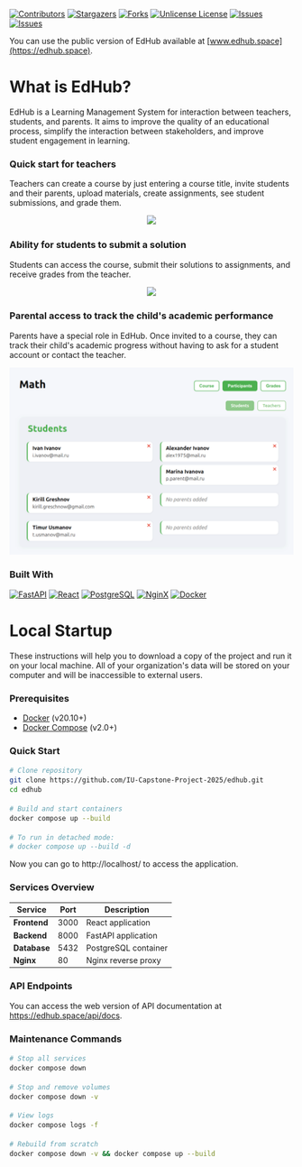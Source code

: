 [![Contributors][contributors-shield]][contributors-url]
[![Stargazers][stars-shield]][stars-url]
[![Forks][forks-shield]][forks-url]
[![Unlicense License][license-shield]][license-url]
[![Issues][prod-shield]][prod-url]
[![Issues][issues-shield]][issues-url]

You can use the public version of EdHub available at [www.edhub.space](https://edhub.space).

# What is EdHub?

EdHub is a Learning Management System for interaction between teachers, students, and parents. It aims to improve the quality of an educational process, simplify the interaction between stakeholders, and improve student engagement in learning.

### Quick start for teachers

Teachers can create a course by just entering a course title, invite students and their parents, upload materials, create assignments, see student submissions, and grade them.

<p align="center">
<img src="https://raw.githubusercontent.com/IU-Capstone-Project-2025/edhub/refs/heads/dev/img/createcourse.gif" width="600"/>
</p>

### Ability for students to submit a solution

Students can access the course, submit their solutions to assignments, and receive grades from the teacher.

<p align="center">
<img src="https://raw.githubusercontent.com/IU-Capstone-Project-2025/edhub/refs/heads/dev/img/submission.gif" width="600"/>
</p>

### Parental access to track the child's academic performance

Parents have a special role in EdHub. Once invited to a course, they can track their child's academic progress without having to ask for a student account or contact the teacher.

<p align="center">
<img src="https://raw.githubusercontent.com/IU-Capstone-Project-2025/edhub/refs/heads/dev/img/parents.png" width="600"/>
</p>

### Built With

[![FastAPI][FastAPI]][FastAPI-url]
[![React][React]][React-url]
[![PostgreSQL][PostgreSQL]][PostgreSQL-url]
[![NginX][NginX]][NginX-url]
[![Docker][Docker]][Docker-url]

# Local Startup

These instructions will help you to download a copy of the project and run it on your local machine. All of your organization's data will be stored on your computer and will be inaccessible to external users.

### Prerequisites
- [Docker](https://docs.docker.com/get-docker/) (v20.10+)
- [Docker Compose](https://docs.docker.com/compose/install/) (v2.0+)

### Quick Start
```bash
# Clone repository
git clone https://github.com/IU-Capstone-Project-2025/edhub.git
cd edhub

# Build and start containers
docker compose up --build

# To run in detached mode:
# docker compose up --build -d
```
Now you can go to http://localhost/ to access the application.

### Services Overview
| Service       | Port  | Description            |
|---------------|-------|------------------------|
| **Frontend**  | 3000  | React application      |
| **Backend**   | 8000  | FastAPI application    |
| **Database**  | 5432  | PostgreSQL container   |
| **Nginx**     | 80    | Nginx reverse proxy    |

### API Endpoints

You can access the web version of API documentation at https://edhub.space/api/docs.

### Maintenance Commands
```bash
# Stop all services
docker compose down

# Stop and remove volumes
docker compose down -v

# View logs
docker compose logs -f

# Rebuild from scratch
docker compose down -v && docker compose up --build
```
[contributors-shield]: https://img.shields.io/github/contributors/IU-Capstone-Project-2025/edhub.svg?style=for-the-badge
[contributors-url]: https://github.com/IU-Capstone-Project-2025/edhub/graphs/contributors
[stars-shield]: https://img.shields.io/github/stars/IU-Capstone-Project-2025/edhub.svg?style=for-the-badge
[stars-url]: https://github.com/IU-Capstone-Project-2025/edhub/stargazers
[forks-shield]: https://img.shields.io/github/forks/IU-Capstone-Project-2025/edhub.svg?style=for-the-badge
[forks-url]: https://github.com/IU-Capstone-Project-2025/edhub/network/members
[issues-shield]: https://img.shields.io/github/issues/IU-Capstone-Project-2025/edhub.svg?style=for-the-badge
[issues-url]: https://github.com/IU-Capstone-Project-2025/edhub/issues
[license-shield]: https://img.shields.io/github/license/IU-Capstone-Project-2025/edhub.svg?style=for-the-badge
[license-url]: https://github.com/IU-Capstone-Project-2025/edhub/blob/main/LICENSE
[prod-shield]: https://img.shields.io/github/actions/workflow/status/IU-Capstone-Project-2025/edhub/deploy-prod.yml?style=for-the-badge
[prod-url]: https://github.com/IU-Capstone-Project-2025/edhub/actions

[FastAPI]: https://img.shields.io/badge/FastAPI-005571?style=for-the-badge&logo=fastapi
[FastAPI-url]: https://fastapi.tiangolo.com/
[React]: https://img.shields.io/badge/-ReactJs-61DAFB?logo=react&logoColor=white&style=for-the-badge
[React-url]: https://react.dev/
[PostgreSQL]: https://img.shields.io/badge/postgresql-4169e1?style=for-the-badge&logo=postgresql&logoColor=white
[PostgreSQL-url]: https://www.postgresql.org/
[NginX]: https://img.shields.io/badge/Nginx-009639?logo=nginx&logoColor=white&style=for-the-badge
[NginX-url]: https://nginx.org/
[Docker]: https://img.shields.io/badge/docker-257bd6?style=for-the-badge&logo=docker&logoColor=white
[Docker-url]: https://www.docker.com/